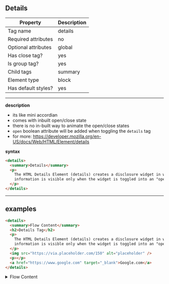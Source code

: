 ## Details

| Property            | Description |
| ------------------- | ----------- |
| Tag name            | details     |
| Required attributes | no          |
| Optional attributes | global      |
| Has close tag?      | yes         |
| Is group tag?       | yes         |
| Child tags          | summary     |
| Element type        | block       |
| Has default styles? | yes         |

---

**description**

- its like mini accordian
- comes with inbuilt open/close state
- there is no in-built way to animate the open/close states
- `open` boolean attribute will be added when toggling the `details` tag
- for more: https://developer.mozilla.org/en-US/docs/Web/HTML/Element/details

**syntax**

```html
<details>
  <summary>Details</summary>
  <p>
    The HTML Details Element (details) creates a disclosure widget in which
    information is visible only when the widget is toggled into an "open" state.
  </p>
</details>
```

---

## examples

```html
<details>
  <summary>Flow Content</summary>
  <h2>Details Tag</h2>
  <p>
    The HTML Details Element (details) creates a disclosure widget in which
    information is visible only when the widget is toggled into an "open" state.
  </p>
  <img src="https://via.placeholder.com/150" alt="placeholder" />
  <p></p>
  <a href="https://www.google.com" target="_blank">Google.com</a>
</details>
```

<details>
  <summary>Flow Content</summary>
  <h2>Details Tag</h2>
  <p>
    The HTML Details Element (details) creates a disclosure widget in which
    information is visible only when the widget is toggled into an "open" state.
  </p>
  <img src="https://via.placeholder.com/150" alt="placeholder" />
  <p></p>
  <a href="https://www.google.com" target="_blank">Google.com</a>
</details>
